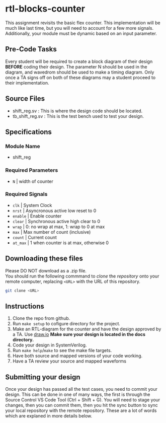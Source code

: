 ﻿# rtl-blocks-counter

This assignment revisits the basic flex counter. 
This implementation will be much like last time, 
but you will need to account for a few more signals. 
Additionally, your module must be dynamic based on an input parameter. 

## Pre-Code Tasks
Every student will be required to create a block diagram of their design 
**BEFORE** coding their design. The parameter N should be used in the 
diagram, and wavedrom should be used to make a timing diagram. Only once
a TA signs off on both of these diagrams may a student proceed to their 
implementation.

## Source Files
- shift_reg.sv : This is where the design code should be located.
- tb_shift_reg.sv : This is the test bench used to test your design.

## Specifications
### Module Name 
- shift_reg

### Required Parameters
- `N` | width of counter

### Required Signals

- `clk` | System Clock
- `nrst` | Asyncronous active low reset to 0
- `enable` | Enable counter
- `clear` | Synchronous active high clear to 0
- `wrap` | 0: no wrap at max, 1: wrap to 0 at max
- `max` | Max number of count (inclusive)
- `count` | Current count
- `at_max` | 1 when counter is at max, otherwise 0

## Downloading these files
Please DO NOT download as a .zip file.  
You should run the following commmand to *clone* the *repository* onto
your remote computer, replacing `<URL>` with the URL of this repository.

```bash
git clone <URL>
```

## Instructions
1. Clone the repo from github.
2. Run `make setup` to cofigure directory for the project.
3. Make an RTL-diagram for the counter and have the design approved by a TA. Use [draw.io](https://app.diagrams.net/) **Make sure your design is located in the docs directory.**
4. Code your design in SystemVerilog.
5. Run `make help`/`make` to see the make file targets.
6. Have both source and mapped versions of your code working.
7. Have a TA review your source and mapped waveforms

## Submitting your design
Once your design has passed all the test cases, you need to commit your design.
This can be done in one of many ways, the first is through the Source Control
VS Code Tool (Ctrl + Shift + G). You will need to stage your changes, then you
can commit them, then you hit the sync button to sync your local repository with
the remote repository. These are a lot of words which are explaned in more details
below.
